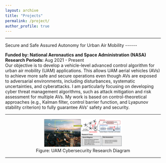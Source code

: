 ```yaml
---
layout: archive
title: "Projects"
permalink: /project/
author_profile: true
---
```


<hr>
Secure and Safe Assured Autonomy for Urban Air Mobility
------
<p> 
<strong>Funded by: National Aeronautics and Space Administration (NASA)</strong><br>
<strong>Research Periods:</strong> Aug 2021 - Present <br>
Our objective is to develop a vehicle-level advanced control algorithm for urban air mobility (UAM) applications. This allows UAM aerial vehicles (AVs) to achieve more safe and secure operations even though AVs are exposed to adversarial environments, including disturbances, systematic uncertainties, and cyberattacks. I am particularly focusing on developing cyber threat management algorithms, such as attack mitigation and risk assessment for multiple AVs. My work is based on control-theoretical approaches (e.g., Kalman filter, control barrier function, and Lyapunov stability criterion) to fully guarantee AVs' safety and security.  
</p>

<hr>  
<div style="text-align:center;">
  <img src="/images/Research_Diagram.png" alt="MAS" style="width:50%">
  <figcaption> Figure: UAM Cybersecurity Research Diagram </figcaption>
</div>
<hr>  

